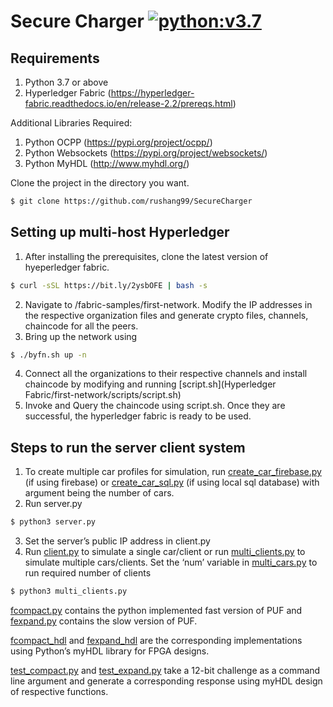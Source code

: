 # Secure Charger [![python:v3.7](https://img.shields.io/badge/Python-v3.7-brightgreen.svg)](https://www.python.org/downloads/release/python-370/)

## Requirements
1. Python 3.7 or above
2. Hyperledger Fabric (https://hyperledger-fabric.readthedocs.io/en/release-2.2/prereqs.html)

Additional Libraries Required:
1. Python OCPP (https://pypi.org/project/ocpp/)
2. Python Websockets (https://pypi.org/project/websockets/)
3. Python MyHDL (http://www.myhdl.org/)

Clone the project in the directory you want.
```sh
$ git clone https://github.com/rushang99/SecureCharger
```
## Setting up multi-host Hyperledger
1. After installing the prerequisites, clone the latest version of hyeperledger fabric.
```sh
$ curl -sSL https://bit.ly/2ysbOFE | bash -s
```
2. Navigate to /fabric-samples/first-network. Modify the IP addresses in the respective organization files and generate crypto files, channels, chaincode for all the peers.
3. Bring up the network using
```sh
$ ./byfn.sh up -n
```
4. Connect all the organizations to their respective channels and install chaincode by modifying and running [script.sh](Hyperledger Fabric/first-network/scripts/script.sh)
5. Invoke and Query the chaincode using script.sh. Once they are successful, the hyperledger fabric is ready to be used.

## Steps to run the server client system
1. To create multiple car profiles for simulation, run [create_car_firebase.py](create_car_firebase.py) (if using firebase) or [create_car_sql.py](create_car_sql.py) (if using local sql database) with argument being the number of cars.
2. Run server.py
```sh
$ python3 server.py
```
3. Set the server’s public IP address in client.py
4. Run [client.py](client.py) to simulate a single car/client or run [multi_clients.py](multi_clients.py) to simulate multiple cars/clients. Set the ‘num’ variable in [multi_cars.py](multi_clients.py) to run required number of clients 
```sh
$ python3 multi_clients.py
```
[fcompact.py](fcompact.py) contains the python implemented fast version of PUF and [fexpand.py](fexpand.py) contains the slow version of PUF. 

[fcompact_hdl](fcompact_hdl.py) and [fexpand_hdl](fexpand_hdl.py) are the corresponding implementations using Python’s myHDL library for FPGA designs.

[test_compact.py](test_compact.py) and [test_expand.py](test_expand.py) take a 12-bit challenge as a command line argument and generate a corresponding response using myHDL design of respective functions.


